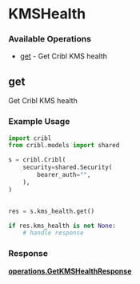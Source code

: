 # KMSHealth

### Available Operations

* [get](#get) - Get Cribl KMS health

## get

Get Cribl KMS health

### Example Usage

```python
import cribl
from cribl.models import shared

s = cribl.Cribl(
    security=shared.Security(
        bearer_auth="",
    ),
)


res = s.kms_health.get()

if res.kms_health is not None:
    # handle response
```


### Response

**[operations.GetKMSHealthResponse](../../models/operations/getkmshealthresponse.md)**

